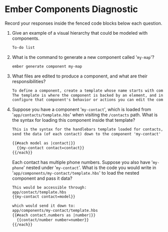 # Ember Components Diagnostic

Record your responses inside the fenced code blocks below each question.

1.  Give an example of a visual hierarchy that could be modeled with components.

    ```md
    To-do list
    ```

1.  What is the command to generate a new component called '`my-map`'?

    ```sh
    ember generate component my-map
    ```

1.  What files are edited to produce a component, and what are their
    responsibilities?

    ```md
    To define a component, create a template whose name starts with components/.
    The template is where the component is backed by an element, and in order to
    configure that component's behavior or actions you can edit the component file.
    ```

1.  Suppose you have a component '`my-contact`', which is loaded from
    '`app/contacts/template.hbs`' when visiting the `/contacts` path. What is
    the syntax for loading this component inside that template?

    ```html
    This is the syntax for the handlebars template loaded for contacts, which would
    send the data (of each contact) down to the component 'my-contact' to use.

    {{#each model as |contact|}}
      {{my-contact contact=contact}}
    {{/each}}
    ```

    Each contact has multiple phone numbers. Suppose you also have '`my-phone`'
    nested under '`my-contact`'. What is the code you would write in
    '`app/components/my-contact/template.hbs`' to load the nested component and
    pass it data?

    ```html
    This would be accessible through:
    app/contact/template.hbs
    {{my-contact contact=model}}

    which would send it down to:
    app/components/my-contact/template.hbs
    {{#each contact.numbers as |number|}}
      {{contact/number number=number}}
    {{/each}}
    ```
